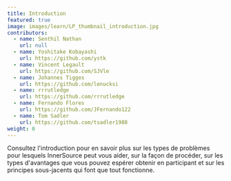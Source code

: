 ```yaml
---
title: Introduction
featured: true
image: images/learn/LP_thumbnail_introduction.jpg
contributors:
  - name: Senthil Nathan
    url: null
  - name: Yoshitake Kobayashi
    url: https://github.com/ystk
  - name: Vincent Legault
    url: https://github.com/SJVle
  - name: Johannes Tigges
    url: https://github.com/lenucksi
  - name: rrrutledge
    url: https://github.com/rrrutledge
  - name: Fernando Flores
    url: https://github.com/JFernando122
  - name: Tom Sadler
    url: https://github.com/tsadler1988
weight: 0
---
```


Consultez l'introduction pour en savoir plus sur les types de problèmes pour lesquels InnerSource peut vous aider, sur la façon de procéder, sur les types d'avantages que vous pouvez espérer obtenir en participant et sur les principes sous-jacents qui font que tout fonctionne.

<!--- This file autogenerated from https://github.com/InnerSourceCommons/InnerSourceLearningPath/blob/main/scripts -->